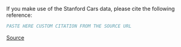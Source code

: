 If you make use of the Stanford Cars data, please cite the following reference:

``` bibtex
PASTE HERE CUSTOM CITATION FROM THE SOURCE URL
```

[Source](https://www.cv-foundation.org/openaccess/content_iccv_workshops_2013/W19/html/Krause_3D_Object_Representations_2013_ICCV_paper.html)